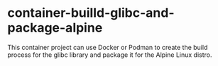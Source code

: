 # container-builld-glibc-and-package-alpine
This container project can use Docker or Podman to create the build process for the glibc library and package it for the Alpine Linux distro.
